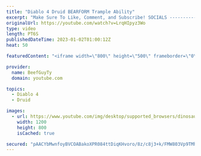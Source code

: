 ```yaml
---
title: "Diablo 4 Druid BEARFORM Trample Ability"
excerpt: "Make Sure To Like, Comment, and Subscribe! SOCIALS ---------------------------------------------- Join Our ..."
originalUrl: https://youtube.com/watch?v=LrqHIpyz3Wo
type: video
length: PT6S
publishedDateTime: 2023-01-02T01:00:12Z
heat: 50

featuredContent: "<iframe width=\"800\" height=\"500\" frameborder=\"0\" src=\"https://www.youtube.com/embed/LrqHIpyz3Wo\" allow=\"accelerometer; autoplay; encrypted-media; gyroscope; picture-in-picture\" allowfullscreen></iframe>"

provider:
  name: BeefGuyTy
  domain: youtube.com

topics:
  - Diablo 4
  - Druid

images:
  - url: https://www.youtube.com/img/desktop/supported_browsers/dinosaur.png
    width: 1200
    height: 800
    isCached: true

secured: "pAACYbMwnfoyBVCOABakoXPR084ttDiqKHvoro/8z/c8j3+k/FMW803Vp9TMhEzw3/zUwMn8zt/VCQ/VF+/T0B+G2yaKABWk1S5NIHdWhTVrVkVT7l21xdXO0HvvhYNWPvSJQn1BXAjfSfrsc+vazK3qzLD0figK0Vai/am5ibGL1l0rLCzWIBnLjEk8ifCNQbAkIvI1uo3PS2df8JwRNHxNpG8Zh4kT9cSR64JHvsC6brLm8jxZ6gGKO2OmCvoUC1mNvMd7ch4vnQqO+OenfmFio9DhcG0iykdGS/NqCpmqlrVqe8vS75w5gWZjIH/gBSQNj9q6AXN55CIQRXOKvPk8dIyM7eU+Z/m/uTQ2Nlfw9Bl7Y6jLFwpHG5/LeQZT7S8N3l/JGtTPc5VsL+Zb8AmQ1bZo7lRgXcIY5Kz5Asw=;Hopef3+jrTz3nsalIbrhBQ=="
---
```


